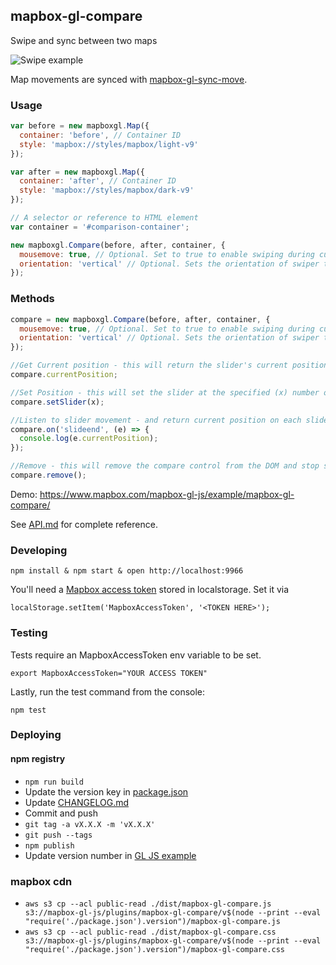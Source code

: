 mapbox-gl-compare
---

Swipe and sync between two maps

![Swipe example](http://i.imgur.com/MvjwVLu.gif)

Map movements are synced with [mapbox-gl-sync-move](https://github.com/mapbox/mapbox-gl-sync-move).

### Usage

```js
var before = new mapboxgl.Map({
  container: 'before', // Container ID
  style: 'mapbox://styles/mapbox/light-v9'
});

var after = new mapboxgl.Map({
  container: 'after', // Container ID
  style: 'mapbox://styles/mapbox/dark-v9'
});

// A selector or reference to HTML element
var container = '#comparison-container';

new mapboxgl.Compare(before, after, container, {
  mousemove: true, // Optional. Set to true to enable swiping during cursor movement.
  orientation: 'vertical' // Optional. Sets the orientation of swiper to horizontal or vertical, defaults to vertical
});
```

### Methods

```js
compare = new mapboxgl.Compare(before, after, container, {
  mousemove: true, // Optional. Set to true to enable swiping during cursor movement.
  orientation: 'vertical' // Optional. Sets the orientation of swiper to horizontal or vertical, defaults to vertical
});

//Get Current position - this will return the slider's current position, in pixels
compare.currentPosition;

//Set Position - this will set the slider at the specified (x) number of pixels from the left-edge or top-edge of viewport based on swiper orientation
compare.setSlider(x);

//Listen to slider movement - and return current position on each slideend
compare.on('slideend', (e) => {
  console.log(e.currentPosition);
});

//Remove - this will remove the compare control from the DOM and stop synchronizing the two maps.
compare.remove();
```

Demo: https://www.mapbox.com/mapbox-gl-js/example/mapbox-gl-compare/

See [API.md](https://github.com/mapbox/mapbox-gl-compare/blob/master/API.md) for complete reference.

### Developing

    npm install & npm start & open http://localhost:9966

You'll need a [Mapbox access token](https://www.mapbox.com/help/create-api-access-token/) stored in localstorage. Set it via

    localStorage.setItem('MapboxAccessToken', '<TOKEN HERE>');

### Testing

Tests require an MapboxAccessToken env variable to be set.

    export MapboxAccessToken="YOUR ACCESS TOKEN"

Lastly, run the test command from the console:

    npm test

### Deploying

#### npm registry
- `npm run build`
- Update the version key in [package.json](https://github.com/mapbox/mapbox-gl-compare/blob/master/package.json)
- Update [CHANGELOG.md](https://github.com/mapbox/mapbox-gl-compare/blob/master/CHANGELOG.md)
- Commit and push
- `git tag -a vX.X.X -m 'vX.X.X'`
- `git push --tags`
- `npm publish`
- Update version number in [GL JS example](https://github.com/mapbox/mapbox-gl-js-docs/blob/publisher-production/docs/pages/example/mapbox-gl-compare.html)

### mapbox cdn
- `aws s3 cp --acl public-read ./dist/mapbox-gl-compare.js s3://mapbox-gl-js/plugins/mapbox-gl-compare/v$(node --print --eval "require('./package.json').version")/mapbox-gl-compare.js`
- `aws s3 cp --acl public-read ./dist/mapbox-gl-compare.css s3://mapbox-gl-js/plugins/mapbox-gl-compare/v$(node --print --eval "require('./package.json').version")/mapbox-gl-compare.css`
